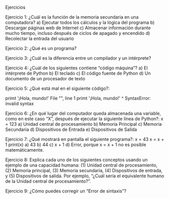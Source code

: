 Ejercicios

Ejercicio 1: ¿Cuál es la función de la memoria secundaria en una computadora?
a) Ejecutar todos los cálculos y la lógica del programa
b) Descargar páginas web de Internet
c) Almacenar información durante mucho tiempo, incluso después de ciclos de
apagado y encendido
d) Recolectar la entrada del usuario

Ejercicio 2: ¿Qué es un programa?

Ejercicio 3: ¿Cuál es la diferencia entre un compilador y un intérprete?

Ejercicio 4: ¿Cuál de los siguientes contiene “código máquina”?
a) El intérprete de Python
b) El teclado
c) El código fuente de Python
d) Un documento de un procesador de texto

Ejercicio 5: ¿Qué está mal en el siguiente código?:

primt '¡Hola, mundo!'
File "<stdin>", line 1
primt '¡Hola, mundo!'
^
SyntaxError: invalid syntax

Ejercicio 6: ¿En qué lugar del computador queda almacenada una variable, como
en este caso “X”, después de ejecutar la siguiente línea de Python?:
x = 123
a) Unidad central de procesamiento
b) Memoria Principal
c) Memoria Secundaria
d) Dispositivos de Entrada
e) Dispositivos de Salida

Ejercicio 7: ¿Qué mostrará en pantalla el siguiente programa?:
x = 43
x = x + 1
print(x)
a) 43
b) 44
c) x + 1
d) Error, porque x = x + 1 no es posible matemáticamente.

Ejercicio 8: Explica cada uno de los siguientes conceptos usando un ejemplo de
una capacidad humana: (1) Unidad central de procesamiento, (2) Memoria principal, (3) Memoria secundaria, (4) Dispositivos de entrada, y (5) Dispositivos de
salida. Por ejemplo, “¿Cuál sería el equivalente humano de la Unidad central de
procesamiento?”.

Ejercicio 9: ¿Cómo puedes corregir un “Error de sintaxis”?
